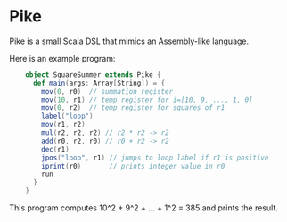 Pike
========================

Pike is a small Scala DSL that mimics an Assembly-like language.

Here is an example program:

```scala
	object SquareSummer extends Pike {
	  def main(args: Array[String]) = {
	    mov(0, r0)  // summation register
	    mov(10, r1) // temp register for i=[10, 9, ..., 1, 0]
	    mov(0, r2)  // temp register for squares of r1
	    label("loop")
	    mov(r1, r2)
	    mul(r2, r2, r2) // r2 * r2 -> r2
	    add(r0, r2, r0) // r0 + r2 -> r2
	    dec(r1)
	    jpos("loop", r1) // jumps to loop label if r1 is positive
	    iprint(r0)       // prints integer value in r0
	    run
	  }
	}
```

This program computes 10^2 + 9^2 + ... + 1^2 = 385 and prints the result.




